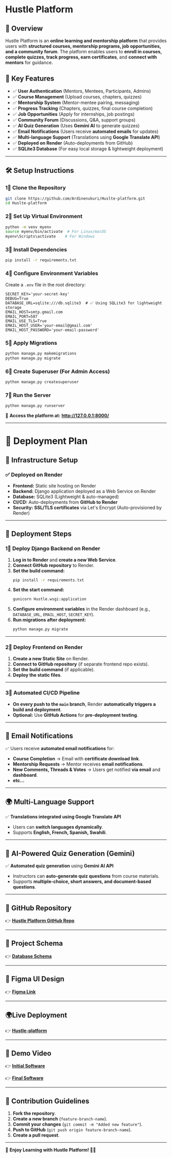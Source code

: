 # **Hustle Platform**

## 📌 **Overview**
Hustle Platform is an **online learning and mentorship platform** that provides users with **structured courses, mentorship programs, job opportunities, and a community forum**. The platform enables users to **enroll in courses, complete quizzes, track progress, earn certificates**, and **connect with mentors** for guidance.

## 🚀 **Key Features**
- ✅ **User Authentication** (Mentors, Mentees, Participants, Admins)
- ✅ **Course Management** (Upload courses, chapters, quizzes)
- ✅ **Mentorship System** (Mentor-mentee pairing, messaging)
- ✅ **Progress Tracking** (Chapters, quizzes, final course completion)
- ✅ **Job Opportunities** (Apply for internships, job postings)
- ✅ **Community Forum** (Discussions, Q&A, support groups)
- ✅ **AI Quiz Generation** (Uses **Gemini AI** to generate quizzes)
- ✅ **Email Notifications** (Users receive **automated emails** for updates)
- ✅ **Multi-language Support** (Translations using **Google Translate API**)
- ✅ **Deployed on Render** (Auto-deployments from GitHub)
- ✅ **SQLite3 Database** (For easy local storage & lightweight deployment)

---

## 🛠️ **Setup Instructions**

### 1⃣ **Clone the Repository**
```sh
git clone https://github.com/Ardinenukuri/Huslte-platform.git
cd Huslte-platform
```

### 2⃣ **Set Up Virtual Environment**
```sh
python -m venv myenv
source myenv/bin/activate  # For Linux/macOS
myenv\Scripts\activate    # For Windows
```

### 3⃣ **Install Dependencies**
```sh
pip install -r requirements.txt
```

### 4⃣ **Configure Environment Variables**
Create a `.env` file in the root directory:
```
SECRET_KEY='your-secret-key'
DEBUG=True
DATABASE_URL=sqlite:///db.sqlite3  # ✅ Using SQLite3 for lightweight storage
EMAIL_HOST=smtp.gmail.com
EMAIL_PORT=587
EMAIL_USE_TLS=True
EMAIL_HOST_USER='your-email@gmail.com'
EMAIL_HOST_PASSWORD='your-email-password'
```

### 5⃣ **Apply Migrations**
```sh
python manage.py makemigrations
python manage.py migrate
```

### 6⃣ **Create Superuser (For Admin Access)**
```sh
python manage.py createsuperuser
```

### 7⃣ **Run the Server**
```sh
python manage.py runserver
```
🥽 **Access the platform at:** **http://127.0.0.1:8000/**

---

# 🚀 **Deployment Plan**

## **🏰 Infrastructure Setup**

### ✅ **Deployed on Render**
- **Frontend:** Static site hosting on Render
- **Backend:** Django application deployed as a Web Service on Render
- **Database:** SQLite3 (Lightweight & auto-managed)
- **CI/CD:** Auto-deployments from **GitHub to Render**
- **Security:** **SSL/TLS certificates** via Let's Encrypt (Auto-provisioned by Render)

---

## 🚀 **Deployment Steps**

### 1⃣ **Deploy Django Backend on Render**
1. **Log in to Render** and **create a new Web Service**.
2. **Connect GitHub repository** to Render.
3. **Set the build command:**
   ```sh
   pip install -r requirements.txt
   ```
4. **Set the start command:**
   ```sh
   gunicorn Hustle.wsgi:application
   ```
5. **Configure environment variables** in the Render dashboard (e.g., `DATABASE_URL`, `EMAIL_HOST`, `SECRET_KEY`).
6. **Run migrations after deployment:**
   ```sh
   python manage.py migrate
   ```

---

### 2⃣ **Deploy Frontend on Render**
1. **Create a new Static Site** on Render.
2. **Connect to GitHub repository** (if separate frontend repo exists).
3. **Set the build command** (if applicable).
4. **Deploy the static files**.

---

### 3⃣ **Automated CI/CD Pipeline**
- **On every push to the `main` branch**, Render **automatically triggers a build and deployment**.
- **Optional:** Use **GitHub Actions** for **pre-deployment testing**.

---

## 📩 **Email Notifications**
✅ Users receive **automated email notifications** for:
- **Course Completion** → Email with **certificate download link**.
- **Mentorship Requests** → Mentor receives **email notifications**.
- **New Comments, Threads & Votes** → Users get notified **via email** and **dashboard**.
- **etc...**

---

## 🌍 **Multi-Language Support**
✅ **Translations integrated using Google Translate API**  
- Users can **switch languages dynamically**.
- Supports **English, French, Spanish, Swahili**.

---

## 🤖 **AI-Powered Quiz Generation (Gemini)**
✅ **Automated quiz generation** using **Gemini AI API**  
- Instructors can **auto-generate quiz questions** from course materials.
- Supports **multiple-choice, short answers, and document-based questions**.

---

## 🚀 **GitHub Repository**
👉 **[Hustle Platform GitHub Repo](https://github.com/Ardinenukuri/Huslte-platform)**

---

## 📜 **Project Schema**
👉 **[Database Schema](https://drive.google.com/file/d/1k_WE9_2RY-QUunSFpTm-XDA9FpMIgj_M/view?usp=sharing)**

---

## 🎨 **Figma UI Design**
👉 **[Figma Link](https://www.figma.com/design/yWNk3qBfrRcBgWTraBCbpo/Hustle-Platform?node-id=11-161&t=lLQtFwR3sOn4T14o-1)**

---

##  **🌍Live Deployment**
👉 **[Hustle-platform](https://huslte-platform.onrender.com)**

---



## 🎥 **Demo Video**
👉 **[Initial Software](https://youtu.be/cijsDEU4_FE)**

👉 **[Final Software](https://youtu.be/cI6usJ8-iHA)**

---

## 🤝 **Contribution Guidelines**
1. **Fork the repository**.
2. **Create a new branch** (`feature-branch-name`).
3. **Commit your changes** (`git commit -m "Added new feature"`).
4. **Push to GitHub** (`git push origin feature-branch-name`).
5. **Create a pull request**.

---

🎉 **Enjoy Learning with Hustle Platform! 🚀🔥**
